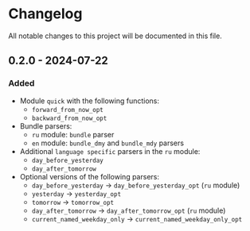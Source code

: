 # Changelog

All notable changes to this project will be documented in this file.

## 0.2.0 - 2024-07-22
### Added
- Module `quick` with the following functions:
    - `forward_from_now_opt`
    - `backward_from_now_opt`
- Bundle parsers:
    - `ru` module: `bundle` parser
    - `en` module: `bundle_dmy` and `bundle_mdy` parsers
- Additional `language specific` parsers in the `ru` module:
    - `day_before_yesterday`
    - `day_after_tomorrow`
- Optional versions of the following parsers:
    - `day_before_yesterday` -> `day_before_yesterday_opt` (`ru` module)
    - `yesterday` -> `yesterday_opt`
    - `tomorrow` -> `tomorrow_opt`
    - `day_after_tomorrow` -> `day_after_tomorrow_opt` (`ru` module)
    - `current_named_weekday_only` -> `current_named_weekday_only_opt`